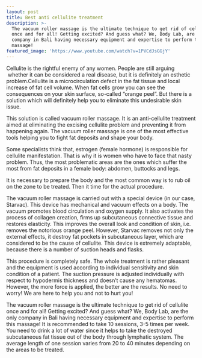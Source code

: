 ```yaml
---
layout: post
title: Best anti cellulite treatment
description: >-
  The vacuum roller massage is the ultimate technique to get rid of cellulite
  once and for all! Getting excited? And guess what? We, Body Lab, are the only
  company in Bali having necessary equipment and expertise to perform this
  massage!
featured_image: 'https://www.youtube.com/watch?v=1PVCdJsGGjY'
---
```


Cellulite is the rightful enemy of any women. People are still arguing  whether it can be considered a real disease, but it is definitely an esthetic problem.Cellulite is a microcirculation defect in the fat tissue and local increase of fat cell volume. When fat cells grow you can see the consequences on your skin surface, so-called “orange peel”. But there is a solution which will definitely help you to eliminate this undesirable skin issue.

This solution is called vacuum roller massage. It is an anti-cellulite treatment aimed at eliminating the excising cellulite problem and preventing it from happening again. The vacuum roller massage is one of the most effective tools helping you to fight fat deposits and shape your body.

Some specialists think that, estrogen (female hormone) is responsible for cellulite manifestation. That is why it is women who have to face that nasty problem. Thus, the most problematic areas are the ones which suffer the most from fat deposits in a female body: abdomen, buttocks and legs.

It is necessary to prepare the body and the most common way is to rub oil on the zone to be treated. Then it time for the actual procedure.   

The vacuum roller massage is carried out with a special device (in our case, Starvac). This device has mechanical and vacuum effects on a body. The vacuum promotes blood circulation and oxygen supply. It also activates the process of collagen creation, firms up subcutaneous connective tissue and restores elasticity. This improves the overall look and condition of skin, i.e. removes the notorious orange peel. However, Starvac removes not only the external effects, it destroy fat pockets in subcutaneous layer, which are considered to be the cause of cellulite. This device is extremely adaptable, because there is a number of suction heads and flasks.           

This procedure is completely safe. The whole treatment is rather pleasant and the equipment is used according to individual sensitivity and skin condition of a patient. The suction pressure is adjusted individually with respect to hypodermis thickness and doesn’t cause any hematomas. However, the more force is applied, the better are the results. No need to worry! We are here to help you and not to hurt you!   

The vacuum roller massage is the ultimate technique to get rid of cellulite once and for all! Getting excited? And guess what? We, Body Lab, are the only company in Bali having necessary equipment and expertise to perform this massage! It is recommended to take 10 sessions, 3-5 times per week. You need to drink a lot of water since it helps to take the destroyed subcutaneous fat tissue out of the body through lymphatic system. The average length of one session varies from 20 to 40 minutes depending on the areas to be treated.

<br>